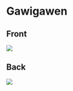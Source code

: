 # Gawigawen
 ## Front
 ![](../images/gawigawen-front.jpg)
 ## Back
 ![](../images/gawigawen-back.jpg)